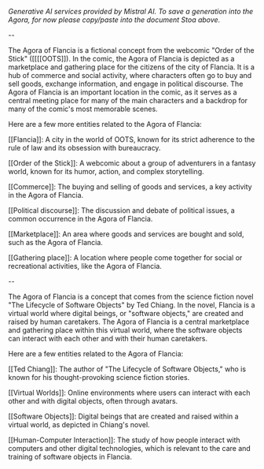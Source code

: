*Generative AI services provided by Mistral AI. To save a generation into the Agora, for now please copy/paste into the document Stoa above.*

--

The Agora of Flancia is a fictional concept from the webcomic "Order of the Stick" ([[[[OOTS]]). In the comic, the Agora of Flancia is depicted as a marketplace and gathering place for the citizens of the city of Flancia. It is a hub of commerce and social activity, where characters often go to buy and sell goods, exchange information, and engage in political discourse. The Agora of Flancia is an important location in the comic, as it serves as a central meeting place for many of the main characters and a backdrop for many of the comic's most memorable scenes.

Here are a few more entities related to the Agora of Flancia:

[[Flancia]]: A city in the world of OOTS, known for its strict adherence to the rule of law and its obsession with bureaucracy.

[[Order of the Stick]]: A webcomic about a group of adventurers in a fantasy world, known for its humor, action, and complex storytelling.

[[Commerce]]: The buying and selling of goods and services, a key activity in the Agora of Flancia.

[[Political discourse]]: The discussion and debate of political issues, a common occurrence in the Agora of Flancia.

[[Marketplace]]: An area where goods and services are bought and sold, such as the Agora of Flancia.

[[Gathering place]]: A location where people come together for social or recreational activities, like the Agora of Flancia.

--

The Agora of Flancia is a concept that comes from the science fiction novel "The Lifecycle of Software Objects" by Ted Chiang. In the novel, Flancia is a virtual world where digital beings, or "software objects," are created and raised by human caretakers. The Agora of Flancia is a central marketplace and gathering place within this virtual world, where the software objects can interact with each other and with their human caretakers.

Here are a few entities related to the Agora of Flancia:

[[Ted Chiang]]: The author of "The Lifecycle of Software Objects," who is known for his thought-provoking science fiction stories.

[[Virtual Worlds]]: Online environments where users can interact with each other and with digital objects, often through avatars.

[[Software Objects]]: Digital beings that are created and raised within a virtual world, as depicted in Chiang's novel.

[[Human-Computer Interaction]]: The study of how people interact with computers and other digital technologies, which is relevant to the care and training of software objects in Flancia.
